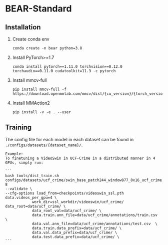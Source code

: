 # BEAR-Standard

## Installation

1. Create conda env
    ```
    conda create -n bear python=3.8
    ```

2. Install PyTorch>=1.7
    ```
    conda install pytorch==1.11.0 torchvision==0.12.0 torchaudio==0.11.0 cudatoolkit=11.3 -c pytorch
    ```

3. Install mmcv-full
    ```
    pip install mmcv-full -f https://download.openmmlab.com/mmcv/dist/{cu_version}/{torch_version}/index.html
    ```

4. Install MMAction2
    ```
    pip install -v -e . --user
    ```

## Training
The config file for each model in each dataset can be found in `./configs/datasets/{dataset_name}/`.

    Example:
    To finetuning a VideoSwin in UCF-Crime in a distributed manner in 4 GPUs, simply run:
    
    ```
    bash tools/dist_train.sh configs/datasets/ucf_crime/swin_base_patch244_window877_8x16_ucf_crime.py 8 
    --validate \ 
    --cfg-options load_from=checkpoints/videoswin_ssl.pth data.videos_per_gpu=4 \ 
                work_dir=ssl_workdir/videoswin/ucf_crime/ data_root=data/ucf_crime/ \ 
                data_root_val=data/ucf_crime/ \ 
                data.train.ann_file=data/ucf_crime/annotations/train.csv  \
                data.val.ann_file=data/ucf_crime/annotations/test.csv  \
                data.train.data_prefix=data/ucf_crime/ \ 
                data.val.data_prefix=data/ucf_crime/ \ 
                data.test.data_prefix=data/ucf_crime/ \ 
    ```

